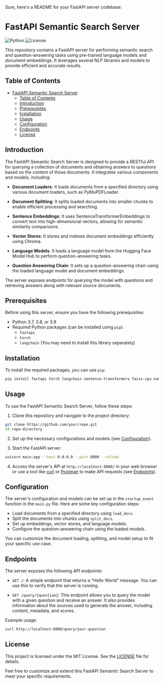Sure, here's a README for your FastAPI server codebase:

# FastAPI Semantic Search Server

![Python](https://img.shields.io/badge/Python-3.7%20%7C%203.8%20%7C%203.9-blue)
![License](https://img.shields.io/github/license/karnikkanojia/SemanticSearchDB)

This repository contains a FastAPI server for performing semantic search and question-answering tasks using pre-trained language models and document embeddings. It leverages several NLP libraries and models to provide efficient and accurate results.

## Table of Contents

- [FastAPI Semantic Search Server](#fastapi-semantic-search-server)
  - [Table of Contents](#table-of-contents)
  - [Introduction](#introduction)
  - [Prerequisites](#prerequisites)
  - [Installation](#installation)
  - [Usage](#usage)
  - [Configuration](#configuration)
  - [Endpoints](#endpoints)
  - [License](#license)

## Introduction

The FastAPI Semantic Search Server is designed to provide a RESTful API for querying a collection of documents and obtaining answers to questions based on the content of those documents. It integrates various components and models, including:

- **Document Loaders**: It loads documents from a specified directory using various document loaders, such as PyMuPDFLoader.

- **Document Splitting**: It splits loaded documents into smaller chunks to enable efficient processing and searching.

- **Sentence Embeddings**: It uses SentenceTransformerEmbeddings to convert text into high-dimensional vectors, allowing for semantic similarity comparisons.

- **Vector Stores**: It stores and indexes document embeddings efficiently using Chroma.

- **Language Models**: It loads a language model from the Hugging Face Model Hub to perform question-answering tasks.

- **Question Answering Chain**: It sets up a question-answering chain using the loaded language model and document embeddings.

The server exposes endpoints for querying the model with questions and retrieving answers along with relevant source documents.

## Prerequisites

Before using this server, ensure you have the following prerequisites:

- Python 3.7, 3.8, or 3.9
- Required Python packages (can be installed using `pip`):
  - `fastapi`
  - `torch`
  - `langchain` (You may need to install this library separately)

## Installation

To install the required packages, you can use `pip`:

```bash
pip install fastapi torch langchain sentence-transformers faiss-cpu numpy psutil matplotlib
```

## Usage

To use the FastAPI Semantic Search Server, follow these steps:

1. Clone this repository and navigate to the project directory:

```bash
git clone https://github.com/your/repo.git
cd repo-directory
```

2. Set up the necessary configurations and models (see [Configuration](#configuration)).

3. Start the FastAPI server:

```bash
uvicorn main:app --host 0.0.0.0 --port 8000 --reload
```

4. Access the server's API at `http://localhost:8000/` in your web browser or use a tool like [curl](https://curl.se/) or [Postman](https://www.postman.com/) to make API requests (see [Endpoints](#endpoints)).

## Configuration

The server's configuration and models can be set up in the `startup_event` function in the `main.py` file. Here are some key configuration steps:

- Load documents from a specified directory using `load_docs`.
- Split the documents into chunks using `split_docs`.
- Set up embeddings, vector stores, and language models.
- Configure the question-answering chain using the loaded models.

You can customize the document loading, splitting, and model setup to fit your specific use case.

## Endpoints

The server exposes the following API endpoints:

- `GET /`: A simple endpoint that returns a "Hello World" message. You can use this to verify that the server is running.

- `GET /query/{question}`: This endpoint allows you to query the model with a given question and receive an answer. It also provides information about the sources used to generate the answer, including content, metadata, and scores.

Example usage:

```bash
curl http://localhost:8000/query/your-question
```

## License

This project is licensed under the MIT License. See the [LICENSE](LICENSE) file for details.

Feel free to customize and extend this FastAPI Semantic Search Server to meet your specific requirements.